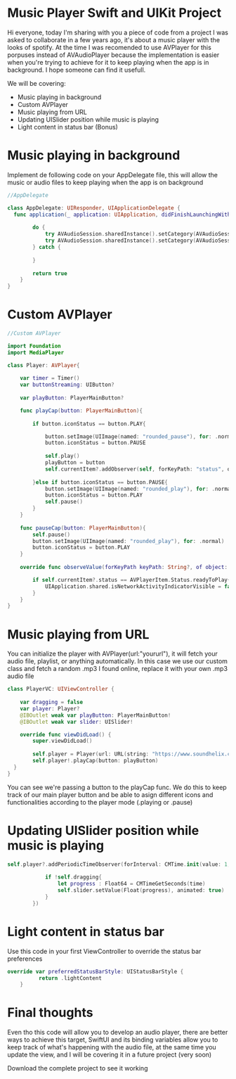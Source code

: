 # Music Player Swift and UIKit Project

Hi everyone, today I'm sharing with you a piece of code from a project I was asked to collaborate in a few years ago, it's about a music player with the looks of spotify.
At the time I was recomended to use AVPlayer for this porpuses instead of AVAudioPlayer because the implementation is easier when you're trying to achieve for it to keep playing when the app is in background.
I hope someone can find it usefull.

We will be covering:
* Music playing in background
* Custom AVPlayer
* Music playing from URL
* Updating UISlider position while music is playing
* Light content in status bar (Bonus)

# Music playing in background

Implement de following code on your AppDelegate file, this will allow the music or audio files to keep playing when the app is on background
```swift
//AppDelegate

class AppDelegate: UIResponder, UIApplicationDelegate {
  func application(_ application: UIApplication, didFinishLaunchingWithOptions launchOptions: [UIApplication.LaunchOptionsKey: Any]?) -> Bool {
        
        do {
            try AVAudioSession.sharedInstance().setCategory(AVAudioSession.Category.soloAmbient)
            try AVAudioSession.sharedInstance().setCategory(AVAudioSession.Category.playback)
        } catch {
            
        }
        
        return true
    }
}
```

# Custom AVPlayer

```swift
//Custom AVPlayer

import Foundation
import MediaPlayer

class Player: AVPlayer{
    
    var timer = Timer()
    var buttonStreaming: UIButton?
    
    var playButton: PlayerMainButton?

    func playCap(button: PlayerMainButton){
        
        if button.iconStatus == button.PLAY{

            button.setImage(UIImage(named: "rounded_pause"), for: .normal)
            button.iconStatus = button.PAUSE
            
            self.play()
            playButton = button
            self.currentItem?.addObserver(self, forKeyPath: "status", options: [.old, .new], context: nil)
            
        }else if button.iconStatus == button.PAUSE{
            button.setImage(UIImage(named: "rounded_play"), for: .normal)
            button.iconStatus = button.PLAY
            self.pause()
        }
    }
    
    func pauseCap(button: PlayerMainButton){
        self.pause()
        button.setImage(UIImage(named: "rounded_play"), for: .normal)
        button.iconStatus = button.PLAY
    }
    
    override func observeValue(forKeyPath keyPath: String?, of object: Any?, change: [NSKeyValueChangeKey : Any]?, context: UnsafeMutableRawPointer?) {

        if self.currentItem?.status == AVPlayerItem.Status.readyToPlay{
            UIApplication.shared.isNetworkActivityIndicatorVisible = false
        }
    }
}
```

# Music playing from URL

You can initialize the player with AVPlayer(url:"yoururl"), it will fetch your audio file, playlist, or anything automatically. In this case we use our custom class and fetch a random .mp3 I found online, replace it with your own .mp3 audio file
```swift
class PlayerVC: UIViewController {
    
    var dragging = false
    var player: Player?
    @IBOutlet weak var playButton: PlayerMainButton!
    @IBOutlet weak var slider: UISlider!

    override func viewDidLoad() {
        super.viewDidLoad()
        
        self.player = Player(url: URL(string: "https://www.soundhelix.com/examples/mp3/SoundHelix-Song-2.mp3")!)
        self.player!.playCap(button: playButton)
  }
}
```
You can see we're passing a button to the playCap func. We do this to keep track of our main player button and be able to asign different icons and functionalities according to the player mode (.playing or .pause)

# Updating UISlider position while music is playing

```swift
self.player?.addPeriodicTimeObserver(forInterval: CMTime.init(value: 1, timescale: 1), queue: .main, using: { time in
            
            if !self.dragging{
                let progress : Float64 = CMTimeGetSeconds(time)
                self.slider.setValue(Float(progress), animated: true)
            }
        })
```

# Light content in status bar

Use this code in your first ViewController to override the status bar preferences
```swift
override var preferredStatusBarStyle: UIStatusBarStyle {
          return .lightContent
    }
```

# Final thoughts

Even tho this code will allow you to develop an audio player, there are better ways to achieve this target, SwiftUI and its binding variables allow you to keep track of what's happening with the audio file, at the same time you update the view, and I will be covering it in a future project (very soon)

Download the complete project to see it working
